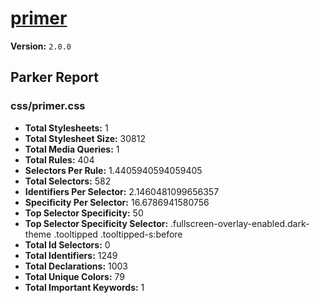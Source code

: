 # [primer]( http://primercss.io )

**Version:** `2.0.0`

## Parker Report

### css/primer.css

- **Total Stylesheets:** 1
- **Total Stylesheet Size:** 30812
- **Total Media Queries:** 1
- **Total Rules:** 404
- **Selectors Per Rule:** 1.4405940594059405
- **Total Selectors:** 582
- **Identifiers Per Selector:** 2.1460481099656357
- **Specificity Per Selector:** 16.6786941580756
- **Top Selector Specificity:** 50
- **Top Selector Specificity Selector:** .fullscreen-overlay-enabled.dark-theme .tooltipped .tooltipped-s:before
- **Total Id Selectors:** 0
- **Total Identifiers:** 1249
- **Total Declarations:** 1003
- **Total Unique Colors:** 79
- **Total Important Keywords:** 1
